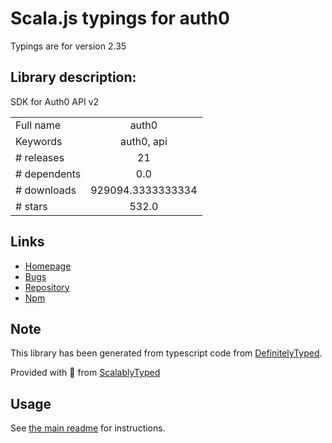 
# Scala.js typings for auth0

Typings are for version 2.35

## Library description:
SDK for Auth0 API v2

|                    |                 |
| ------------------ | :-------------: |
| Full name          | auth0 |
| Keywords           | auth0, api |
| # releases         | 21 |
| # dependents       | 0.0 |
| # downloads        | 929094.3333333334 |
| # stars            | 532.0 |

## Links
- [Homepage](https://github.com/auth0/node-auth0)
- [Bugs](https://github.com/auth0/node-auth0/issues)
- [Repository](https://github.com/auth0/node-auth0)
- [Npm](https://www.npmjs.com/package/auth0)
    


## Note
This library has been generated from typescript code from [DefinitelyTyped](https://definitelytyped.org).

Provided with :purple_heart: from [ScalablyTyped](https://github.com/oyvindberg/ScalablyTyped)

## Usage
See [the main readme](../../readme.md) for instructions.


